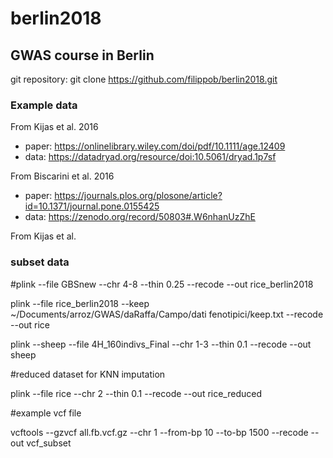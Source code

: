 # berlin2018
## GWAS course in Berlin

git repository: git clone https://github.com/filippob/berlin2018.git

### Example data
From Kijas et al. 2016
- paper: https://onlinelibrary.wiley.com/doi/pdf/10.1111/age.12409
- data: https://datadryad.org/resource/doi:10.5061/dryad.1p7sf

From Biscarini et al. 2016
- paper: https://journals.plos.org/plosone/article?id=10.1371/journal.pone.0155425
- data: https://zenodo.org/record/50803#.W6nhanUzZhE

From Kijas et al.


### subset data
#plink --file GBSnew --chr 4-8 --thin 0.25 --recode --out rice_berlin2018

plink --file rice_berlin2018 --keep ~/Documents/arroz/GWAS/daRaffa/Campo/dati fenotipici/keep.txt --recode --out rice

plink --sheep --file 4H_160indivs_Final --chr 1-3 --thin 0.1 --recode --out sheep

#reduced dataset for KNN imputation

plink --file rice --chr 2 --thin 0.1 --recode --out rice_reduced

#example vcf file

vcftools --gzvcf all.fb.vcf.gz --chr 1 --from-bp 10 --to-bp 1500 --recode --out vcf_subset
